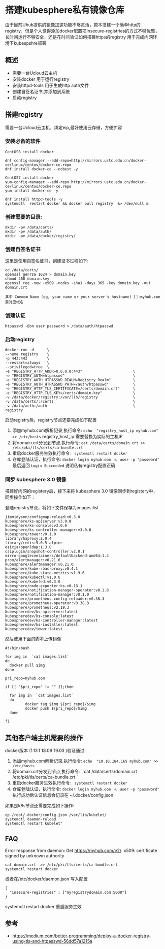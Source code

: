 # 搭建kubesphere私有镜像仓库

由于目前Uhub提供的镜像加速功能不够灵活，原本搭建一个简单http的registry，但是个人觉得添加docker配置项insecure-registries的方式不够优雅，长时间运行不够安全，还是花时间验证如何搭建https的registry 用于完成内网环境下kubespshre部署

## 概述

* 需要一台Ucloud云主机
* 安装docker  用于运行registry 
* 安装httpd-tools 用于生成http auth文件
* 创建自签名证书,并添加到系统
* 启动registry

##  搭建registry

需要一台Ucloud云主机，绑定eip,最好使用云存储，方便扩容

### 安装必备的软件 

```
CentOS8 install docker

dnf config-manager --add-repo=http://mirrors.ustc.edu.cn/docker-ce/linux/centos/docker-ce.repo
dnf install docker-ce --nobest -y

CentOS7 install docker 
yum-config-manager --add-repo http://mirrors.ustc.edu.cn/docker-ce/linux/centos/docker-ce.repo
yum install docker-ce -y

dnf install httpd-tools -y
systemctl  restart docker && docker pull registry  &> /dev/null &
```

### 创建需要的目录:

```
mkdir -pv /data/certs/
mkdir -pv /data/auth/
mkdir -pv /data/docker/registry/
```

### 创建自签名证书

这里是使用自签名证书，创建证书过程如下:

```
cd /data/certs/
openssl genrsa 1024 > domain.key
chmod 400 domain.key
openssl req -new -x509 -nodes -sha1 -days 365 -key domain.key -out domain.crt

其中 Common Name (eg, your name or your server's hostname) []:myhub.com 要对应域名
```

### 创建认证

```
htpasswd -Bbn user password > /data/auth/htpasswd
```

### 启动registry

```
docker run -d      \
--name registry    \
-p 443:443         \
--restart=always   \
--privileged=true  \
-e "REGISTRY_HTTP_ADDR=0.0.0.0:443"                       \
-e "REGISTRY_AUTH=htpasswd"                               \
-e "REGISTRY_AUTH_HTPASSWD_REALM=Registry Realm"          \
-e "REGISTRY_AUTH_HTPASSWD_PATH=/auth/htpasswd"           \
-e "REGISTRY_HTTP_TLS_CERTIFICATE=/certs/domain.crt"      \
-e "REGISTRY_HTTP_TLS_KEY=/certs/domain.key"              \
-v /data/docker/registry:/var/lib/registry                \
-v /data/certs/:/certs                                    \
-v /data/auth:/auth                                       \
registry
```

启动registry后，registry节点还要完成如下配置

1. 添加myhub.com解析记录,执行命令: ` echo  "registry_host_ip myhub.com" >> /etc/hosts ` registry_host_ip 需要替换为实际的主机IP
2. 将domain.crt分发到节点,执行命令: ` cat /data/certs/domain.crt >> /etc/pki/tls/certs/ca-bundle.crt ` 
3. 重启docker服务生效执行命令: ` systemctl restart docker`
4. 仓库登陆认证，执行命令: ` docker login myhub.com -u user -p "password" ` 最后返回 `Login Succeeded` 说明私有registry配置正确

### 同步 kubesphere 3.0 镜像

搭建好内网的registery后，接下来将 kubesphere 3.0 镜像同步到registery中，同步操作如下：

登陆registry节点，将如下文件保存为images.list

```
jimmidyson/configmap-reload:v0.3.0
kubesphere/ks-apiserver:v3.0.0
kubesphere/ks-console:v3.0.0
kubesphere/ks-controller-manager:v3.0.0
kubesphere/tower:v0.1.0
library/haproxy:2.0.4
library/redis:5.0.5-alpine
osixia/openldap:1.3.0
csiplugin/snapshot-controller:v2.0.1
mirrorgooglecontainers/defaultbackend-amd64:1.4
prom/alertmanager:v0.21.0
kubesphere/alertmanager:v0.21.0
kubesphere/kube-rbac-proxy:v0.4.1
kubesphere/kube-state-metrics:v1.9.6
kubesphere/kubectl:v1.0.0
kubesphere/kubefed:v0.3.0
kubesphere/node-exporter:ks-v0.18.1
kubesphere/notification-manager-operator:v0.1.0
kubesphere/notification-manager:v0.1.0
kubesphere/prometheus-config-reloader:v0.38.3
kubesphere/prometheus-operator:v0.38.3
kubesphere/prometheus:v2.19.3
kubespheredev/ks-apiserver:latest
kubespheredev/ks-console:latest
kubespheredev/ks-controller-manager:latest
kubespheredev/ks-installer:latest
kubespheredev/tower:latest
```

然后使用下面的脚本上传镜像

```
#!/bin/bash

for img in  `cat images.list`
do
  docker pull $img
done

pri_repo=myhub.com

if [[ "$pri_repo" != "" ]];then

  for img in  `cat images.list`
  do
         docker tag $img ${pri_repo}/$img
         docker push ${pri_repo}/$img
  done

fi
```

## 其他客户端主机需要的操作 

docker版本 (1.13.1 18.09 19.03 )验证通过:

1. 添加myhub.com解析记录,执行命令: ` echo  "10.10.184.169 myhub.com" >> /etc/hosts `
2. 将domain.crt分发到节点,执行命令: ``cat /data/certs/domain.crt  /etc/pki/tls/certs/ca-bundle.crt ` 
3. 重启docker服务生效执行命令: ` systemctl restart docker`
4. 仓库登陆认证，执行命令: ` docker login myhub.com -u user -p "password" ` 执行成功后认证信息会记录在 ~/.docker/config.json

如果是k8s节点还需要完成如下操作:

```
cp /root/.docker/config.json /var/lib/kubelet/
systemctl daemon-reload
systemctl restart kubelet"
```

## FAQ

Error response from daemon: Get https://myhub.com/v2/: x509: certificate signed by unknown authority

```
cat domain.crt  >> /etc/pki/tls/certs/ca-bundle.crt 
systemctl restart docker
```

或者在/etc/docker/daemon.json 写入配置
```
{
  "insecure-registries" : ["myregistrydomain.com:5000"]
}
```
systemctl restart docker 重启服务生效

## 参考

* https://medium.com/better-programming/deploy-a-docker-registry-using-tls-and-htpasswd-56dd57a1215a

